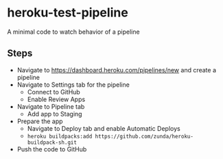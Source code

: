 # heroku-test-pipeline
A minimal code to watch behavior of a pipeline

## Steps
- Navigate to https://dashboard.heroku.com/pipelines/new and create a pipeline
- Navigate to Settings tab for the pipeline
  - Connect to GitHub
  - Enable Review Apps
- Navigate to Pipeline tab
  - Add app to Staging
- Prepare the app
  - Navigate to Deploy tab and enable Automatic Deploys
  - `heroku buildpacks:add https://github.com/zunda/heroku-buildpack-sh.git`
- Push the code to GitHub
